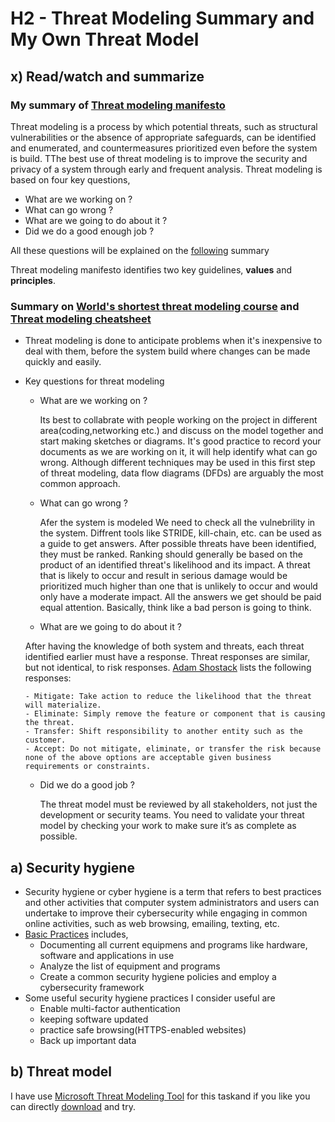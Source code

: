 # H2 - Threat Modeling Summary and My Own Threat Model

## x) Read/watch and summarize

### My summary of [Threat modeling manifesto](https://www.threatmodelingmanifesto.org/)

Threat modeling is a process by which potential threats, such as structural vulnerabilities or the absence of appropriate safeguards, can be identified and enumerated, and countermeasures prioritized even before the system is build. TThe best use of threat modeling is to improve the security and privacy of a system through early and frequent analysis. Threat modeling is based on four key questions,
* What are we working on ?
* What can go wrong ?
* What are we going to do about it ?
* Did we do a good enough job ?

All these questions will be explained on the [following](https://github.com/bishwasghimire22/mymarkdownexecrise/blob/main/h2-shouldTerowearahelmet.md#summary-on-worlds-shortest-threat-modeling-course) summary

Threat modeling manifesto identifies two key guidelines, **values** and **principles**.

### Summary on [World's shortest threat modeling course](https://www.youtube.com/playlist?list=PLCVhBqLDKoOOZqKt74QI4pbDUnXSQo0nf) and [Threat modeling cheatsheet](https://cheatsheetseries.owasp.org/cheatsheets/Threat_Modeling_Cheat_Sheet.html)

* Threat modeling is done to anticipate problems when it's inexpensive to deal with them, before the system build where changes can be made quickly and easily.
* Key questions for threat modeling
  
  - What are we working on ?
    
      Its best to collabrate with people working on the project in different area(coding,networking etc.) and discuss on the model together and start making sketches or diagrams. It's good practice to record your documents as we are working on it, it will help identify what can go wrong. Although different techniques may be used in this first step of threat modeling, data flow diagrams (DFDs) are arguably the most common approach.
    
  - What can go wrong ?
    
     Afer the system is modeled We need to check all the vulnebrility in the system. Diffrent tools like STRIDE, kill-chain, etc. can be used as a guide to get answers. After possible threats have been identified, they must be ranked. Ranking should generally be based on the product of an identified threat's likelihood and its impact. A threat that is likely to occur and result in serious damage would be prioritized much higher than one that is unlikely to occur and would only have a moderate impact. All the answers we get should be paid equal attention. Basically, think like a bad person is going to think.
    
  - What are we going to do about it ?

   After having the knowledge of both system and threats, each threat identified earlier must have a response. Threat responses are similar, but not identical, to risk responses. [Adam Shostack](https://shostack.org/resources/threat-modeling) lists the following responses:

      - Mitigate: Take action to reduce the likelihood that the threat will materialize.
      - Eliminate: Simply remove the feature or component that is causing the threat.
      - Transfer: Shift responsibility to another entity such as the customer.
      - Accept: Do not mitigate, eliminate, or transfer the risk because none of the above options are acceptable given business requirements or constraints.

  - Did we do a good job ?
    
    The threat model must be reviewed by all stakeholders, not just the development or security teams. You need to validate your threat model by checking your work to make sure it’s as complete as possible.

## a) Security hygiene

* Security hygiene or cyber hygiene is a term that refers to best practices and other activities that computer system administrators and users can undertake to improve their cybersecurity while engaging in common online activities, such as web browsing, emailing, texting, etc.
* [Basic Practices](https://www.digitalguardian.com/blog/what-cyber-hygiene-definition-cyber-hygiene-benefits-best-practices-and-more) includes,
    -  Documenting all current equipmens and programs like hardware, software and applications in use
    -  Analyze the list of equipment and programs
    -  Create a common security hygiene policies and employ a cybersecurity framework 
* Some useful security hygiene practices I consider useful are
    - Enable multi-factor authentication
    - keeping software updated
    - practice safe browsing(HTTPS-enabled websites)
    - Back up important data
 
## b) Threat model
   I have use [Microsoft Threat Modeling Tool](https://learn.microsoft.com/en-us/azure/security/develop/threat-modeling-tool) for this taskand if you like you can directly [download](https://aka.ms/threatmodelingtool) and try.

  
  

     
      
    
  
